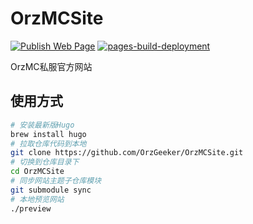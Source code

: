 # OrzMCSite

[![Publish Web Page](https://github.com/OrzGeeker/OrzMCSite/actions/workflows/site_deploy.yml/badge.svg)](https://github.com/OrzGeeker/OrzMCSite/actions/workflows/site_deploy.yml)
[![pages-build-deployment](https://github.com/OrzGeeker/OrzMCSite/actions/workflows/pages/pages-build-deployment/badge.svg)](https://github.com/OrzGeeker/OrzMCSite/actions/workflows/pages/pages-build-deployment)

OrzMC私服官方网站

## 使用方式

```bash
# 安装最新版Hugo
brew install hugo
# 拉取仓库代码到本地
git clone https://github.com/OrzGeeker/OrzMCSite.git
# 切换到仓库目录下
cd OrzMCSite
# 同步网站主题子仓库模块
git submodule sync
# 本地预览网站
./preview
```
